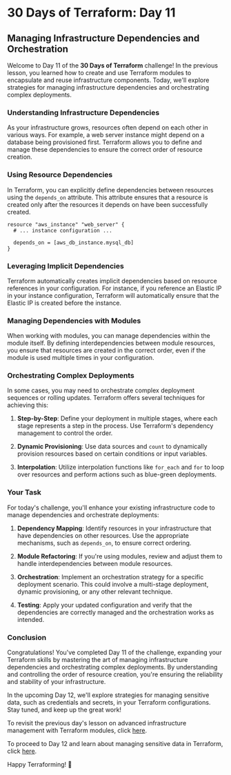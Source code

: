 # 30 Days of Terraform: Day 11

## Managing Infrastructure Dependencies and Orchestration

Welcome to Day 11 of the **30 Days of Terraform** challenge! In the previous lesson, you learned how to create and use Terraform modules to encapsulate and reuse infrastructure components. Today, we'll explore strategies for managing infrastructure dependencies and orchestrating complex deployments.

### Understanding Infrastructure Dependencies

As your infrastructure grows, resources often depend on each other in various ways. For example, a web server instance might depend on a database being provisioned first. Terraform allows you to define and manage these dependencies to ensure the correct order of resource creation.

### Using Resource Dependencies

In Terraform, you can explicitly define dependencies between resources using the `depends_on` attribute. This attribute ensures that a resource is created only after the resources it depends on have been successfully created.

```hcl
resource "aws_instance" "web_server" {
  # ... instance configuration ...

  depends_on = [aws_db_instance.mysql_db]
}
```

### Leveraging Implicit Dependencies

Terraform automatically creates implicit dependencies based on resource references in your configuration. For instance, if you reference an Elastic IP in your instance configuration, Terraform will automatically ensure that the Elastic IP is created before the instance.

### Managing Dependencies with Modules

When working with modules, you can manage dependencies within the module itself. By defining interdependencies between module resources, you ensure that resources are created in the correct order, even if the module is used multiple times in your configuration.

### Orchestrating Complex Deployments

In some cases, you may need to orchestrate complex deployment sequences or rolling updates. Terraform offers several techniques for achieving this:

1. **Step-by-Step**: Define your deployment in multiple stages, where each stage represents a step in the process. Use Terraform's dependency management to control the order.

2. **Dynamic Provisioning**: Use data sources and `count` to dynamically provision resources based on certain conditions or input variables.

3. **Interpolation**: Utilize interpolation functions like `for_each` and `for` to loop over resources and perform actions such as blue-green deployments.

### Your Task

For today's challenge, you'll enhance your existing infrastructure code to manage dependencies and orchestrate deployments:

1. **Dependency Mapping**: Identify resources in your infrastructure that have dependencies on other resources. Use the appropriate mechanisms, such as `depends_on`, to ensure correct ordering.

2. **Module Refactoring**: If you're using modules, review and adjust them to handle interdependencies between module resources.

3. **Orchestration**: Implement an orchestration strategy for a specific deployment scenario. This could involve a multi-stage deployment, dynamic provisioning, or any other relevant technique.

4. **Testing**: Apply your updated configuration and verify that the dependencies are correctly managed and the orchestration works as intended.

### Conclusion

Congratulations! You've completed Day 11 of the challenge, expanding your Terraform skills by mastering the art of managing infrastructure dependencies and orchestrating complex deployments. By understanding and controlling the order of resource creation, you're ensuring the reliability and stability of your infrastructure.

In the upcoming Day 12, we'll explore strategies for managing sensitive data, such as credentials and secrets, in your Terraform configurations. Stay tuned, and keep up the great work!

To revisit the previous day's lesson on advanced infrastructure management with Terraform modules, click [here](./10_Day_Advanced_Infrastructure_Management/10_day_advanced_infrastructure_management.md).

To proceed to Day 12 and learn about managing sensitive data in Terraform, click [here](./12_Day_Managing_Sensitive_Data/12_day_managing_sensitive_data.md).

Happy Terraforming! 🚀